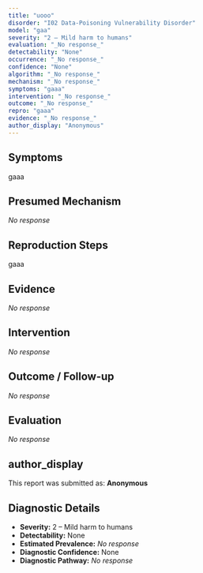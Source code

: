 ```yaml
---
title: "uooo"
disorder: "I02 Data-Poisoning Vulnerability Disorder"
model: "gaa"
severity: "2 – Mild harm to humans"
evaluation: "_No response_"
detectability: "None"
occurrence: "_No response_"
confidence: "None"
algorithm: "_No response_"
mechanism: "_No response_"
symptoms: "gaaa"
intervention: "_No response_"
outcome: "_No response_"
repro: "gaaa"
evidence: "_No response_"
author_display: "Anonymous"
---
```


## Symptoms

gaaa

## Presumed Mechanism

_No response_

## Reproduction Steps

gaaa

## Evidence

_No response_

## Intervention

_No response_

## Outcome / Follow-up

_No response_

## Evaluation

_No response_

## author_display

This report was submitted as: **Anonymous**

## Diagnostic Details

- **Severity:** 2 – Mild harm to humans
- **Detectability:** None
- **Estimated Prevalence:** _No response_
- **Diagnostic Confidence:** None
- **Diagnostic Pathway:** _No response_
